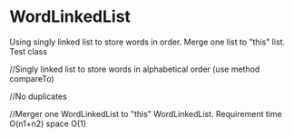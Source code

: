 # WordLinkedList
Using singly linked list to store words in order. Merge one list to "this" list. Test class
	
//Singly linked list to store words in alphabetical order (use method compareTo)

//No duplicates

//Merger one WordLinkedList to "this" WordLinkedList. Requirement time O(n1+n2) space O(1)
